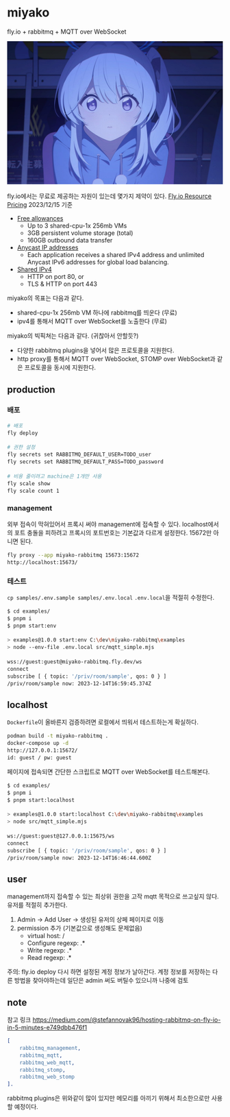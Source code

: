 # miyako

fly.io + rabbitmq + MQTT over WebSocket

![miyako](./documents/FyBBCXXaIAIZ-8h.jpg)

fly.io에서는 무료로 제공하는 자원이 있는데 몇가지 제약이 있다.
[Fly.io Resource Pricing](https://fly.io/docs/about/pricing/)
2023/12/15 기준

* [Free allowances](https://fly.io/docs/about/pricing/#free-allowances)
	* Up to 3 shared-cpu-1x 256mb VMs
	* 3GB persistent volume storage (total)
	* 160GB outbound data transfer
* [Anycast IP addresses](https://fly.io/docs/about/pricing/#anycast-ip-addresses)
	* Each application receives a shared IPv4 address and unlimited Anycast IPv6 addresses for global load balancing.
* [Shared IPv4](https://fly.io/docs/reference/services/#shared-ipv4)
	* HTTP on port 80, or
	* TLS & HTTP on port 443

miyako의 목표는 다음과 같다.

* shared-cpu-1x 256mb VM 하나에 rabbitmq를 띄운다 (무료)
* ipv4를 통해서 MQTT over WebSocket를 노출한다 (무료)

miyako의 빅픽쳐는 다음과 같다. (귀찮아서 안할듯?)

* 다양한 rabbitmq plugins을 넣어서 많은 프로토콜을 지원한다.
* http proxy를 통해서 MQTT over WebSocket, STOMP over WebSocket과 같은 프로토콜을 동시에 지원한다.

## production
### 배포

```sh
# 배포
fly deploy

# 권한 설정
fly secrets set RABBITMQ_DEFAULT_USER=TODO_user
fly secrets set RABBITMQ_DEFAULT_PASS=TODO_password

# 비용 줄이려고 machine은 1개만 사용
fly scale show
fly scale count 1
```

### management

외부 접속이 막혀있어서 프록시 써야 management에 접속할 수 있다.
localhost에서의 포트 충돌을 피하려고 프록시의 포트번호는 기본값과 다르게 설정한다.
15672만 아니면 된다.

```sh
fly proxy --app miyako-rabbitmq 15673:15672
http://localhost:15673/
```

### 테스트

`cp samples/.env.sample samples/.env.local`
`.env.local`을 적절히 수정한다.

```sh
$ cd examples/
$ pnpm i
$ pnpm start:env

> examples@1.0.0 start:env C:\dev\miyako-rabbitmq\examples
> node --env-file .env.local src/mqtt_simple.mjs

wss://guest:guest@miyako-rabbitmq.fly.dev/ws
connect
subscribe [ { topic: '/priv/room/sample', qos: 0 } ]
/priv/room/sample now: 2023-12-14T16:59:45.374Z
```

## localhost

`Dockerfile`이 올바른지 검증하려면 로컬에서 띄워서 테스트하는게 확실하다.

```sh
podman build -t miyako-rabbitmq .
docker-compose up -d
http://127.0.0.1:15672/
id: guest / pw: guest
```

페이지에 접속되면 간단한 스크립트로 MQTT over WebSocket를 테스트해본다.

```sh
$ cd examples/
$ pnpm i
$ pnpm start:localhost

> examples@1.0.0 start:localhost C:\dev\miyako-rabbitmq\examples
> node src/mqtt_simple.mjs

ws://guest:guest@127.0.0.1:15675/ws
connect
subscribe [ { topic: '/priv/room/sample', qos: 0 } ]
/priv/room/sample now: 2023-12-14T16:46:44.600Z
```

## user

management까지 접속할 수 있는 최상위 권한을 고작 mqtt 목적으로 쓰고싶지 않다.
유저를 적절히 추가한다.

1. Admin -> Add User -> 생성된 유저의 상페 페이지로 이동
2. permission 추가 (기본값으로 생성해도 문제없음)
	* virtual host: /
	* Configure regexp: .*
	* Write regexp: .*
	* Read regexp: .*

주의: fly.io deploy 다시 하면 설정된 계정 정보가 날아간다.
계정 정보를 저장하는 다른 방법을 찾아야하는데 일단은 admin 써도 버틸수 있으니까 나중에 검토

## note

참고 링크
https://medium.com/@stefannovak96/hosting-rabbitmq-on-fly-io-in-5-minutes-e749dbb476f1


```erlang
[
	rabbitmq_management,
	rabbitmq_mqtt,
	rabbitmq_web_mqtt,
	rabbitmq_stomp,
	rabbitmq_web_stomp
].
```

rabbitmq plugins은 위와같이 많이 있지만 메모리를 아끼기 위해서 최소한으로만 사용할 예정이다.
